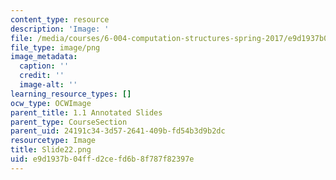 ```yaml
---
content_type: resource
description: 'Image: '
file: /media/courses/6-004-computation-structures-spring-2017/e9d1937b04ffd2cefd6b8f787f82397e_Slide22.png
file_type: image/png
image_metadata:
  caption: ''
  credit: ''
  image-alt: ''
learning_resource_types: []
ocw_type: OCWImage
parent_title: 1.1 Annotated Slides
parent_type: CourseSection
parent_uid: 24191c34-3d57-2641-409b-fd54b3d9b2dc
resourcetype: Image
title: Slide22.png
uid: e9d1937b-04ff-d2ce-fd6b-8f787f82397e
---
```

